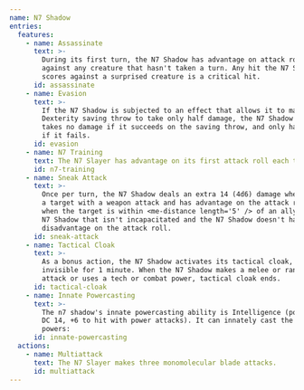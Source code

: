 ```yaml
---
name: N7 Shadow
entries:
  features:
    - name: Assassinate
      text: >-
        During its first turn, the N7 Shadow has advantage on attack rolls
        against any creature that hasn't taken a turn. Any hit the N7 Shadow
        scores against a surprised creature is a critical hit.
      id: assassinate
    - name: Evasion
      text: >-
        If the N7 Shadow is subjected to an effect that allows it to make a
        Dexterity saving throw to take only half damage, the N7 Shadow instead
        takes no damage if it succeeds on the saving throw, and only half damage
        if it fails.
      id: evasion
    - name: N7 Training
      text: The N7 Slayer has advantage on its first attack roll each turn.
      id: n7-training
    - name: Sneak Attack
      text: >-
        Once per turn, the N7 Shadow deals an extra 14 (4d6) damage when it hits
        a target with a weapon attack and has advantage on the attack roll, or
        when the target is within <me-distance length='5' /> of an ally of the
        N7 Shadow that isn't incapacitated and the N7 Shadow doesn't have
        disadvantage on the attack roll.
      id: sneak-attack
    - name: Tactical Cloak
      text: >-
        As a bonus action, the N7 Shadow activates its tactical cloak, becoming
        invisible for 1 minute. When the N7 Shadow makes a melee or ranged
        attack or uses a tech or combat power, tactical cloak ends.
      id: tactical-cloak
    - name: Innate Powercasting
      text: >-
        The n7 shadow's innate powercasting ability is Intelligence (power save
        DC 14, +6 to hit with power attacks). It can innately cast the following
        powers:
      id: innate-powercasting
  actions:
    - name: Multiattack
      text: The N7 Slayer makes three monomolecular blade attacks.
      id: multiattack
---
```

